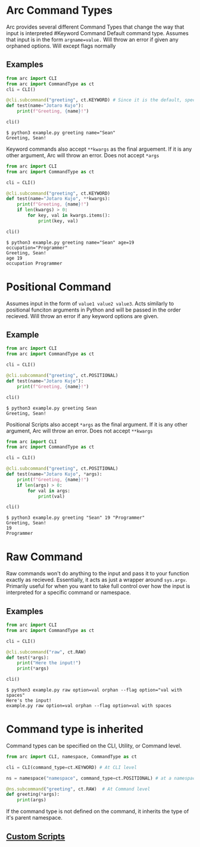 # Arc Command Types
Arc provides several different Command Types that change the way that input is interpreted
#Keyword Command
Default command type. Assumes that input is in the form `argname=value.` Will throw an error if
given any orphaned options. Will except flags normally
## Examples

```python
from arc import CLI
from arc import CommandType as ct
cli = CLI()

@cli.subcommand("greeting", ct.KEYWORD) # Since it is the default, specifying here is optional
def test(name="Jotaro Kujo"):
    print(f"Greeting, {name}!")

cli()
```
```out
$ python3 example.py greeting name="Sean"
Greeting, Sean!
```
Keyword commands also accept `**kwargs` as the final arguement. If it is any other argument, Arc will throw an error. Does not accept `*args`
```python
from arc import CLI
from arc import CommandType as ct

cli = CLI()

@cli.subcommand("greeting", ct.KEYWORD)
def test(name="Jotaro Kujo", **kwargs):
    print(f"Greeting, {name}!")
    if len(kwargs) > 0:
        for key, val in kwargs.items():
            print(key, val)

cli()
```
```out
$ python3 example.py greeting name="Sean" age=19 occupation="Programmer"
Greeting, Sean!
age 19
occupation Programmer
```

# Positional Command
Assumes input in the form of `value1 value2 value3`. Acts similarly to positional funciton arguments in Python and will be passed in the order recieved. Will throw an error if any keyword options are given.

## Example
```python
from arc import CLI
from arc import CommandType as ct

cli = CLI()

@cli.subcommand("greeting", ct.POSITIONAL)
def test(name="Jotaro Kujo"):
    print(f"Greeting, {name}!")

cli()
```
```out
$ python3 example.py greeting Sean
Greeting, Sean!
```
Positional Scripts also accept `*args` as the final argument. If it is any other argument, Arc will throw an error. Does not accept `**kwargs`
```python
from arc import CLI
from arc import CommandType as ct

cli = CLI()

@cli.subcommand("greeting", ct.POSITIONAL)
def test(name="Jotaro Kujo", *args):
    print(f"Greeting, {name}!")
    if len(args) > 0:
        for val in args:
            print(val)

cli()
```
```out
$ python3 example.py greeting "Sean" 19 "Programmer"
Greeting, Sean!
19
Programmer
```
# Raw Command
Raw commands won't do anything to the input and pass it to your function exactly as recieved. Essentially, it acts as just a wrapper around `sys.argv`. Primarily useful for when you want to take full control over how the input is interpreted for a specific command or namespace.
## Examples
```python
from arc import CLI
from arc import CommandType as ct

cli = CLI()

@cli.subcommand("raw", ct.RAW)
def test(*args):
    print("Here the input!")
    print(*args)

cli()
```
```
$ python3 example.py raw option=val orphan --flag option="val with spaces"
Here's the input!
example.py raw option=val orphan --flag option=val with spaces
```


# Command type is inherited
Command types can be specified on the CLI, Utility, or Command level.
```py x
from arc import CLI, namespace, CommandType as ct

cli = CLI(command_type=ct.KEYWORD) # At CLI level

ns = namespace("namespace", command_type=ct.POSITIONAL) # at a namespace level

@ns.subcommand("greeting", ct.RAW)  # At Command level
def greeting(*args):
    print(args)
```
If the command type is not defined on the command, it inherits the type of it's parent namespace.


## [Custom Scripts](./custom_command_type.md)

